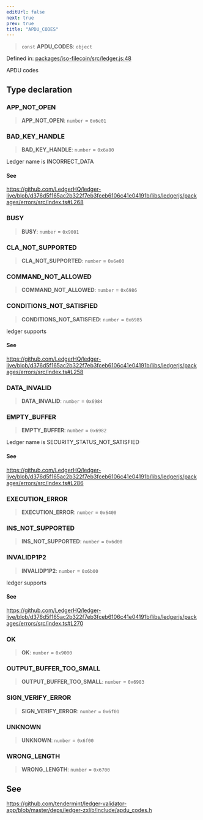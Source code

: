 ```yaml
---
editUrl: false
next: true
prev: true
title: "APDU_CODES"
---
```


> `const` **APDU\_CODES**: `object`

Defined in: [packages/iso-filecoin/src/ledger.js:48](https://github.com/hugomrdias/filecoin/blob/main/packages/iso-filecoin/src/ledger.js#L48)

APDU codes

## Type declaration

### APP\_NOT\_OPEN

> **APP\_NOT\_OPEN**: `number` = `0x6e01`

### BAD\_KEY\_HANDLE

> **BAD\_KEY\_HANDLE**: `number` = `0x6a80`

Ledger name is INCORRECT_DATA

#### See

https://github.com/LedgerHQ/ledger-live/blob/d376d5f165ac2b322f7eb3fceb6106c41e04191b/libs/ledgerjs/packages/errors/src/index.ts#L268

### BUSY

> **BUSY**: `number` = `0x9001`

### CLA\_NOT\_SUPPORTED

> **CLA\_NOT\_SUPPORTED**: `number` = `0x6e00`

### COMMAND\_NOT\_ALLOWED

> **COMMAND\_NOT\_ALLOWED**: `number` = `0x6986`

### CONDITIONS\_NOT\_SATISFIED

> **CONDITIONS\_NOT\_SATISFIED**: `number` = `0x6985`

ledger supports

#### See

https://github.com/LedgerHQ/ledger-live/blob/d376d5f165ac2b322f7eb3fceb6106c41e04191b/libs/ledgerjs/packages/errors/src/index.ts#L258

### DATA\_INVALID

> **DATA\_INVALID**: `number` = `0x6984`

### EMPTY\_BUFFER

> **EMPTY\_BUFFER**: `number` = `0x6982`

Ledger name is SECURITY_STATUS_NOT_SATISFIED

#### See

https://github.com/LedgerHQ/ledger-live/blob/d376d5f165ac2b322f7eb3fceb6106c41e04191b/libs/ledgerjs/packages/errors/src/index.ts#L286

### EXECUTION\_ERROR

> **EXECUTION\_ERROR**: `number` = `0x6400`

### INS\_NOT\_SUPPORTED

> **INS\_NOT\_SUPPORTED**: `number` = `0x6d00`

### INVALIDP1P2

> **INVALIDP1P2**: `number` = `0x6b00`

ledger supports

#### See

https://github.com/LedgerHQ/ledger-live/blob/d376d5f165ac2b322f7eb3fceb6106c41e04191b/libs/ledgerjs/packages/errors/src/index.ts#L270

### OK

> **OK**: `number` = `0x9000`

### OUTPUT\_BUFFER\_TOO\_SMALL

> **OUTPUT\_BUFFER\_TOO\_SMALL**: `number` = `0x6983`

### SIGN\_VERIFY\_ERROR

> **SIGN\_VERIFY\_ERROR**: `number` = `0x6f01`

### UNKNOWN

> **UNKNOWN**: `number` = `0x6f00`

### WRONG\_LENGTH

> **WRONG\_LENGTH**: `number` = `0x6700`

## See

https://github.com/tendermint/ledger-validator-app/blob/master/deps/ledger-zxlib/include/apdu_codes.h
